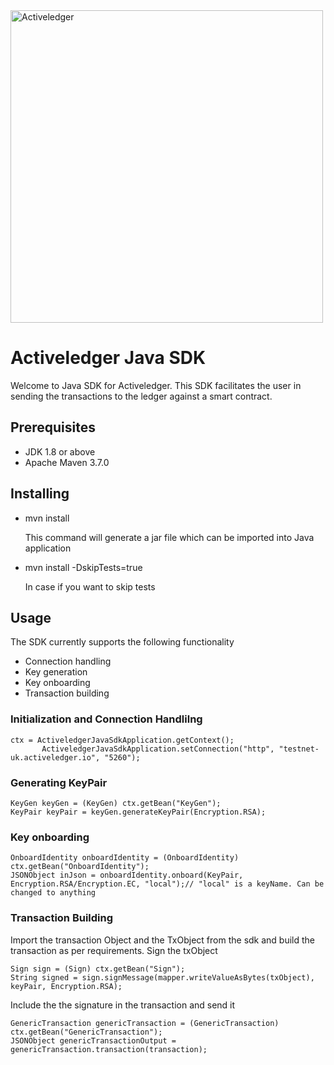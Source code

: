 <img src="https://www.activeledger.io/wp-content/uploads/2018/09/Asset-23.png" alt="Activeledger" width="500"/>


# Activeledger Java SDK

Welcome to Java SDK for Activeledger. This SDK facilitates the user in sending the transactions to the ledger against a smart contract.

## Prerequisites

- JDK 1.8 or above
- Apache Maven 3.7.0

## Installing

- mvn install

  This command will generate a jar file which can be imported into Java application

- mvn install -DskipTests=true

  In case if you want to skip tests

## Usage

The SDK currently supports the following functionality

- Connection handling
- Key generation
- Key onboarding
- Transaction building
 ### Initialization and Connection Handlilng 
 ```
 ctx = ActiveledgerJavaSdkApplication.getContext();
		ActiveledgerJavaSdkApplication.setConnection("http", "testnet-uk.activeledger.io", "5260");
```

### Generating KeyPair
```
KeyGen keyGen = (KeyGen) ctx.getBean("KeyGen");
KeyPair keyPair = keyGen.generateKeyPair(Encryption.RSA);
```

### Key onboarding
```
OnboardIdentity onboardIdentity = (OnboardIdentity) ctx.getBean("OnboardIdentity");
JSONObject inJson = onboardIdentity.onboard(KeyPair, Encryption.RSA/Encryption.EC, "local");// "local" is a keyName. Can be changed to anything
```
    
### Transaction Building    
 Import the transaction Object and the TxObject from the sdk and build the transaction as per requirements.
 Sign the txObject
```
Sign sign = (Sign) ctx.getBean("Sign");
String signed = sign.signMessage(mapper.writeValueAsBytes(txObject), keyPair, Encryption.RSA);

```
Include the the signature in the transaction and send it
```
GenericTransaction genericTransaction = (GenericTransaction) ctx.getBean("GenericTransaction");
JSONObject genericTransactionOutput = genericTransaction.transaction(transaction);
```
